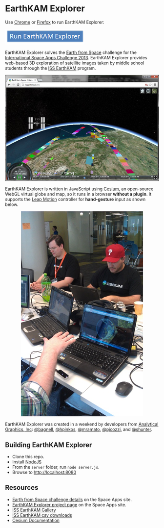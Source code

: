 EarthKAM Explorer
=================

Use <a href="http://www.google.com/chrome/" target="_blank">Chrome</a> or <a href="http://www.mozilla.org/en-US/firefox/new/" target="_blank">Firefox</a> to run EarthKAM Explorer:

<a href="http://cesiumspaceapp.cloudapp.net/" target="_blank"><img src="doc/run.png" /></a>

EarthKAM Explorer solves the <a href="http://spaceappschallenge.org/challenge/earth-from-space/" target="_blank">Earth from Space</a> challenge for the <a href="http://spaceappschallenge.org/" target="_blank">International Space Apps Challenge 2013</a>.  EarthKAM Explorer provides web-based 3D exploration of satellite images taken by middle school students through the <a href="https://earthkam.ucsd.edu/" target="_blank">ISS EarthKAM</a> program.

<p align="center">
<img src="doc/iss1.jpg" width="640" />
</p>

EarthKAM Explorer is written in JavaScript using <a href="http://cesium.agi.com/" target="_blank">Cesium</a>, an open-source WebGL virtual globe and map, so it runs in a browser <strong>without a plugin</strong>.  It supports the <a href="https://www.leapmotion.com/" target="_blank">Leap Motion</a> controller for <strong>hand-gesture</strong> input as shown below.

<p align="center">
<img src="doc/leapmotion.jpg" width="400" />
</p>

EarthKAM Explorer was created in a weekend by developers from <a href="http://www.agi.com/" target="_blank">Analytical Graphics, Inc</a>: <a href="https://github.com/bagnell" target="_blank">@bagnell</a>, <a href="https://github.com/hpinkos" target="_blank">@hpinkos</a>, <a href="https://twitter.com/matt_amato" target="_blank">@mramato</a>, <a href="https://twitter.com/pjcozzi" target="_blank">@pjcozzi</a>, and <a href="https://github.com/shunter" target="_blank">@shunter</a>.

Building EarthKAM Explorer
--------------------------
* Clone this repo.
* Install [NodeJS](http://nodejs.org/)
* From the `server` folder, run `node server.js`.
* Browse to [http://localhost:8080](http://localhost:8080)

Resources
---------
* [Earth from Space challenge details](http://spaceappschallenge.org/challenge/earth-from-space/) on the Space Apps site.
* [EarthKAM Explorer project page](http://spaceappschallenge.org/project/earthkam-explorer/) on the Space Apps site.
* [ISS EarthKAM Gallery](http://images.earthkam.ucsd.edu/main.php)
* [ISS EarthKAM csv downloads](https://earthkam.ucsd.edu/ek-images/data)
* [Cesium Documentation](http://cesium.agi.com/Cesium/Build/Documentation/)
